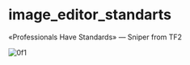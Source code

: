 # image_editor_standarts
«Professionals Have Standards» — Sniper from TF2

![0f1](https://github.com/foxidokun/image_editor_standarts/assets/46557274/42f7b1ee-8dd4-4287-aebd-cf45142bc79b)
